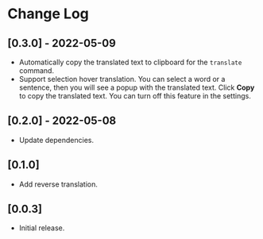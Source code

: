 # Change Log

## [0.3.0] - 2022-05-09

- Automatically copy the translated text to clipboard for the `translate` command.
- Support selection hover translation. You can select a word or a sentence, then you will see a popup with the translated text. Click **Copy** to copy the translated text. You can turn off this feature in the settings.

## [0.2.0] - 2022-05-08

- Update dependencies.

## [0.1.0]

- Add reverse translation.

## [0.0.3]

- Initial release.
